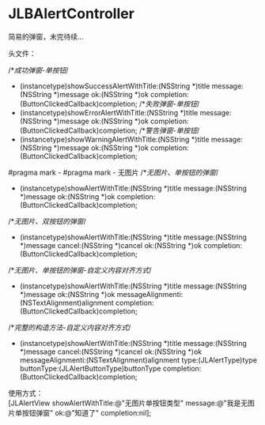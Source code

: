 # JLBAlertController
简易的弹窗，未完待续...

头文件：

/**成功弹窗-单按钮*/
+ (instancetype)showSuccessAlertWithTitle:(NSString *)title
                                  message:(NSString *)message
                                       ok:(NSString *)ok
                               completion:(ButtonClickedCallback)completion;
/**失败弹窗-单按钮*/
+ (instancetype)showErrorAlertWithTitle:(NSString *)title
                                message:(NSString *)message
                                     ok:(NSString *)ok
                             completion:(ButtonClickedCallback)completion;
/**警告弹窗-单按钮*/
+ (instancetype)showWarningAlertWithTitle:(NSString *)title
                                message:(NSString *)message
                                       ok:(NSString *)ok
                             completion:(ButtonClickedCallback)completion;

#pragma mark -
#pragma mark -  无图片
/**无图片、单按钮的弹窗*/
+ (instancetype)showAlertWithTitle:(NSString *)title
                           message:(NSString *)message
                                ok:(NSString *)ok
                        completion:(ButtonClickedCallback)completion;

/**无图片、双按钮的弹窗*/
+ (instancetype)showAlertWithTitle:(NSString *)title
                           message:(NSString *)message
                            cancel:(NSString *)cancel
                                ok:(NSString *)ok
                        completion:(ButtonClickedCallback)completion;

/**无图片、单按钮的弹窗-自定义内容对齐方式*/
+ (instancetype)showAlertWithTitle:(NSString *)title
                           message:(NSString *)message
                                ok:(NSString *)ok
                 messageAlignmenti:(NSTextAlignment)alignment
                        completion:(ButtonClickedCallback)completion;

/**完整的构造方法-自定义内容对齐方式*/
+ (instancetype)showAlertWithTitle:(NSString *)title
                           message:(NSString *)message
                            cancel:(NSString *)cancel
                                ok:(NSString *)ok
                 messageAlignmenti:(NSTextAlignment)alignment
                              type:(JLAlertType)type
                        buttonType:(JLAlertButtonType)buttonType
                        completion:(ButtonClickedCallback)completion;
                        
               
使用方式：            
[JLAlertView showAlertWithTitle:@"无图片单按钮类型" message:@"我是无图片单按钮弹窗" ok:@"知道了" completion:nil];
               
                        
